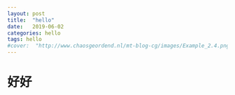 ```yaml
---
layout: post
title:  "hello"
date:   2019-06-02
categories: hello
tags: hello
#cover:  "http://www.chaosgeordend.nl/mt-blog-cg/images/Example_2.4.png"
---
```


# 好好
